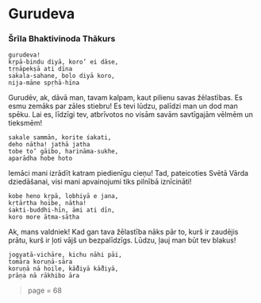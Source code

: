 # Gurudeva
### Šrīla Bhaktivinoda Thākurs

	gurudeva!
	kṛpā-bindu diyā, koro’ ei dāse,
	tṛṇāpekṣā ati dīna
	sakala-sahane, bolo diyā koro,
	nija-māne spṛhā-hīna

Gurudēv, ak, dāvā man, tavam kalpam, kaut pilienu savas žēlastības. Es esmu zemāks par zāles stiebru! Es tevi lūdzu, palīdzi man un dod man spēku. Lai es, līdzīgi tev, atbrīvotos no visām savām savtīgajām vēlmēm un tieksmēm!

	sakale sammān, korite śakati,
	deho nātha! jathā jatha
	tobe to’ gāibo, harināma-sukhe,
	aparādha hobe hoto

Iemāci mani izrādīt katram piedienīgu cieņu! Tad, pateicoties Svētā Vārda dziedāšanai, visi mani apvainojumi tiks pilnībā iznīcināti!

	kobe heno kṛpā, lobhiyā e jana,
	kṛtārtha hoibe, nātha!
	śakti-buddhi-hīn, āmi ati dīn,
	koro more ātma-sātha

Ak, mans valdniek! Kad gan tava žēlastība nāks pār to, kurš ir zaudējis prātu, kurš ir ļoti vājš un bezpalīdzīgs. Lūdzu, ļauj man būt tev blakus!

	jogyatā-vichāre, kichu nāhi pāi,
	tomāra koruṇā-sāra
	koruṇā nā hoile, kā̐diyā kā̐diyā,
	prāṇa nā rākhibo āra

> page = 68

